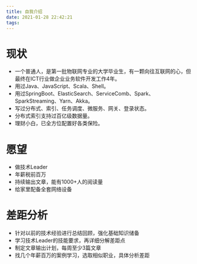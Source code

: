 ```yaml
---
title: 自我介绍
date: 2021-01-28 22:42:21
tags:
---
```


# 现状

  * 一个普通人，是第一批物联网专业的大学毕业生，有一颗向往互联网的心，但最终在ICT行业做企业业务软件开发工作4年。
  * 用过Java、JavaScript、Scala、Shell。
  * 用过SpringBoot、ElasticSearch、ServiceComb、Spark、SparkStreaming、Yarn、Akka。
  * 写过分布式、索引、任务调度、微服务、网关、登录状态。
  * 分布式索引支持过百亿级数据量。
  * 理财小白，已全方位配置好各类保险。

# 愿望
  * 做技术Leader
  * 年薪税前百万
  * 持续输出文章，能有1000+人的阅读量
  * 给家里配备全套网络设备

# 差距分析
  * 针对以前的技术经验进行总结回顾，强化基础知识储备
  * 学习技术Leader的技能要求，再详细分解差距点
  * 制定文章输出计划，每周至少3篇文章
  * 找几个年薪百万的案例学习，选取相似职业，具体分析差距